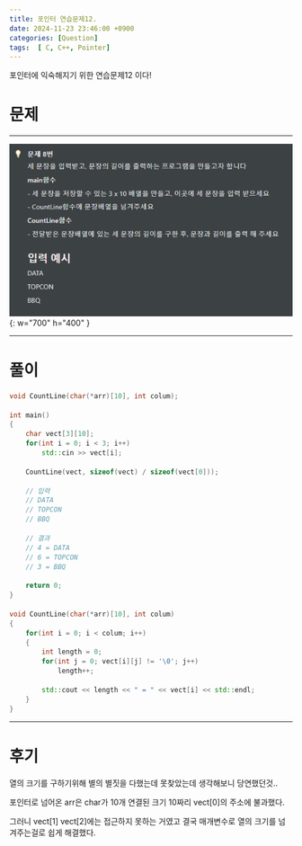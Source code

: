 ```yaml
---
title: 포인터 연습문제12.
date: 2024-11-23 23:46:00 +0900
categories: [Question]  
tags:  [ C, C++, Pointer]
---
```


포인터에 익숙해지기 위한 연습문제12 이다!

# 문제   
---------------------------------------

![Desktop View](/assets/img/While6.png){: w="700" h="400" }

---------------------------------------

# 풀이

```c++
void CountLine(char(*arr)[10], int colum);

int main()
{
    char vect[3][10];
    for(int i = 0; i < 3; i++)
        std::cin >> vect[i];

    CountLine(vect, sizeof(vect) / sizeof(vect[0]));

    // 입력
    // DATA
    // TOPCON
    // BBQ

    // 결과
    // 4 = DATA
    // 6 = TOPCON
    // 3 = BBQ

    return 0;
}

void CountLine(char(*arr)[10], int colum)
{
    for(int i = 0; i < colum; i++)
    {
        int length = 0;
        for(int j = 0; vect[i][j] != '\0'; j++)
            length++;

        std::cout << length << " = " << vect[i] << std::endl;
    }
}
```
---------------------------------------

# 후기

열의 크기를 구하기위해 별의 별짓을 다했는데 못찾았는데 생각해보니 당연했던것..

포인터로 넘어온 arr은 char가 10개 연결된 크기 10짜리 vect[0]의 주소에 불과했다.

그러니 vect[1] vect[2]에는 접근하지 못하는 거였고 결국 매개변수로 열의 크기를 넘겨주는걸로 쉽게 해결했다.


